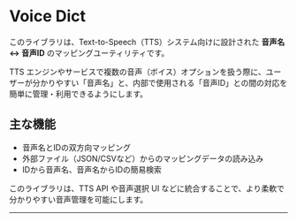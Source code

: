 # Voice Dict

このライブラリは、Text-to-Speech（TTS）システム向けに設計された **音声名 <-> 音声ID** のマッピングユーティリティです。

TTS エンジンやサービスで複数の音声（ボイス）オプションを扱う際に、ユーザーが分かりやすい「音声名」と、内部で使用される「音声ID」との間の対応を簡単に管理・利用できるようにします。

## 主な機能

* 音声名とIDの双方向マッピング
* 外部ファイル（JSON/CSVなど）からのマッピングデータの読み込み
* IDから音声名、音声名からIDの簡易検索

このライブラリは、TTS API や音声選択 UI などに統合することで、より柔軟で分かりやすい音声管理を可能にします。

---